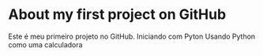 # About my first project on GitHub
Este é meu primeiro projeto no GitHub.
Iniciando com Pyton
Usando Python como uma calculadora
